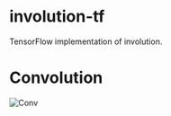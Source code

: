 # involution-tf
TensorFlow implementation of involution.

# Convolution
![Conv](https://user-images.githubusercontent.com/36856589/120093172-1171d680-c136-11eb-966f-f6e6d6b8dd0a.jpeg)
